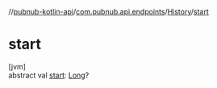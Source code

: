 //[pubnub-kotlin-api](../../../index.md)/[com.pubnub.api.endpoints](../index.md)/[History](index.md)/[start](start.md)

# start

[jvm]\
abstract val [start](start.md): [Long](https://kotlinlang.org/api/latest/jvm/stdlib/kotlin/-long/index.html)?
